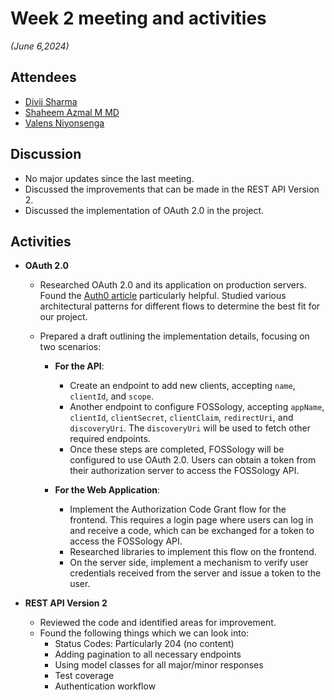 # Week 2 meeting and activities

*(June 6,2024)*

## Attendees

- [Divij Sharma](https://github.com/dvjsharma)
- [Shaheem Azmal M MD](https://github.com/shaheemazmalmmd)
- [Valens Niyonsenga](https://github.com/valens200)

## Discussion

  - No major updates since the last meeting.
  - Discussed the improvements that can be made in the REST API Version 2.
  - Discussed the implementation of OAuth 2.0 in the project.

## Activities

- **OAuth 2.0**
  - Researched OAuth 2.0 and its application on production servers. Found the [Auth0 article](https://auth0.com/intro-to-iam/what-is-oauth-2) particularly helpful. Studied various architectural patterns for different flows to determine the best fit for our project.
  - Prepared a draft outlining the implementation details, focusing on two scenarios:

    - **For the API**:
      - Create an endpoint to add new clients, accepting `name`, `clientId`, and `scope`.
      - Another endpoint to configure FOSSology, accepting `appName`, `clientId`, `clientSecret`, `clientClaim`, `redirectUri`, and `discoveryUri`. The `discoveryUri` will be used to fetch other required endpoints.
      - Once these steps are completed, FOSSology will be configured to use OAuth 2.0. Users can obtain a token from their authorization server to access the FOSSology API.

    - **For the Web Application**:
      - Implement the Authorization Code Grant flow for the frontend. This requires a login page where users can log in and receive a code, which can be exchanged for a token to access the FOSSology API.
      - Researched libraries to implement this flow on the frontend.
      - On the server side, implement a mechanism to verify user credentials received from the server and issue a token to the user.

- **REST API Version 2**
  - Reviewed the code and identified areas for improvement.
  - Found the following things which we can look into:
    - Status Codes: Particularly 204 (no content)
    - Adding pagination to all necessary endpoints
    - Using model classes for all major/minor responses
    - Test coverage
    - Authentication workflow